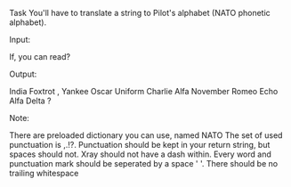 Task
You'll have to translate a string to Pilot's alphabet (NATO phonetic alphabet).

Input:

If, you can read?

Output:

India Foxtrot , Yankee Oscar Uniform Charlie Alfa November Romeo Echo Alfa Delta ?

Note:

There are preloaded dictionary you can use, named NATO
The set of used punctuation is ,.!?.
Punctuation should be kept in your return string, but spaces should not.
Xray should not have a dash within.
Every word and punctuation mark should be seperated by a space ' '.
There should be no trailing whitespace